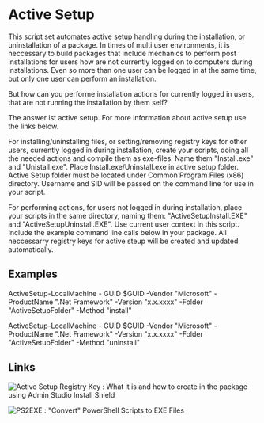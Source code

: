 # Active Setup

  This script set automates active setup handling during the installation, or uninstallation of a package.
  In times of multi user environments, it is neccessary to build packages that include mechanics to perform post installations for users how are not currently logged on to computers during installations. Even so more than one user can be logged in at the same time, but only one user can perform an installation.

  But how can you performe installation actions for currently logged in users, that are not running the installation by them self?

  The answer ist active setup. For more information about active setup use the links below. 

  For installing/uninstalling files, or setting/removing registry keys for other users, currently logged in during installation, create your scripts, doing all the needed actions and compile them as exe-files. Name them "Install.exe" and "Unistall.exe".
  Place Install.exe/Uninstall.exe in active setup folder. Active Setup folder must be located under Common Program Files (x86) directory. Username and SID will be passed on the command line for use in your script.

  For performing actions, for users not logged in during installation, place your scripts in the same directory, naming them: "ActiveSetupInstall.EXE" and "ActiveSetupUninstall.EXE".
  Use current user context in this script.
  Include the example command line calls below in your package. All neccessarry registry keys for active steup will be created and updated automatically.

## Examples

  ActiveSetup-LocalMachine - GUID $GUID -Vendor "Microsoft" -ProductName ".Net Framework" -Version "x.x.xxxx" -Folder "ActiveSetupFolder" -Method "install"

  ActiveSetup-LocalMachine - GUID $GUID -Vendor "Microsoft" -ProductName ".Net Framework" -Version "x.x.xxxx" -Folder "ActiveSetupFolder" -Method "uninstall"

## Links

![Active Setup Registry Key : What it is and how to create in the package using Admin Studio Install Shield](https://blogs.msdn.microsoft.com/aruns_blog/2011/06/20/active-setup-registry-key-what-it-is-and-how-to-create-in-the-package-using-admin-studio-install-shield/)

![PS2EXE : "Convert" PowerShell Scripts to EXE Files](https://gallery.technet.microsoft.com/PS2EXE-Convert-PowerShell-9e4e07f1)

